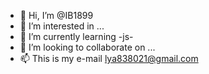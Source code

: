 - 👋 Hi, I’m @IB1899
- 👀 I’m interested in ...
- 🌱 I’m currently learning -js-
- 💞️ I’m looking to collaborate on ...
- 📫 This is my e-mail lya838021@gmail.com


